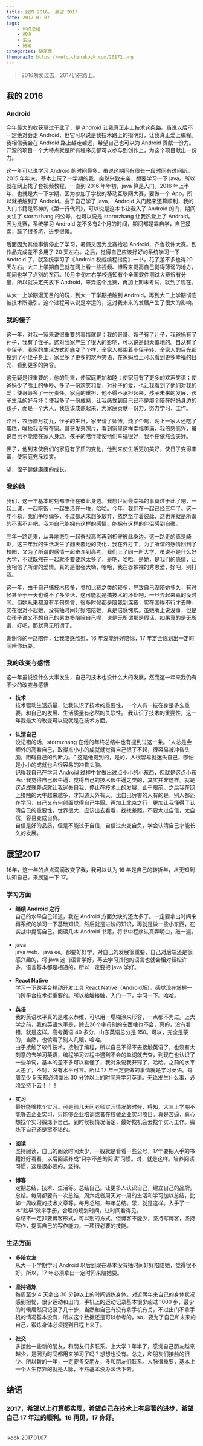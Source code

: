 ```yaml
---
title: 我的 2016， 展望 2017
date: 2017-01-07
tags:
    - 年终总结
    - 感悟
    - 生活
    - 随笔
categories: 随笔集
thumbnail: https://meto.chinakook.com/20172.png
---
```


> 2016匆匆过去，2017仍在路上。

<!--more-->

## 我的 2016

### Android
今年最大的收获莫过于此了，是 Android 让我真正走上技术这条路。虽说以后不一定绝对会走 Android，但它可以说是我技术路上的指明灯，让我真正爱上编程。我相信我会在 Android 路上越走越远，希望自己也可以为 Android 贡献一份力。开源的项目一个大特点就是所有程序员都可以参与到创作上，为这个项目献出一份力。

这一年可以说学习 Android 的时间最多，虽说这期间有很长一段时间有过间断。2015 年年末，基本上玩了一学期的我，突然兴致来袭，想要学习一下 java。所以就在网上找了套视频教程，一直到 2016 年年初，java 算是入门。2016 年上半年，也就是大一下学期，因为参加了学校的移动互联网大赛，要做一个 App，所以就接触到了 Android。由于自己学了 java， Android 入门起来还算顺利，我的入门书籍是郭神的《第一行代码》，可以说是这本书让我入了 Android 的门，期间关注了 stormzhang 的公号，也可以说是 stormzhang 让我热爱上了 Android。因为比赛，系统学习 Android 差不多有2个月的时间，期间都是靠自学，自己摸索，踩了很多坑，进步很慢。

后面因为其他事情停止了学习，暑假又因为比赛拾起 Android，齐鲁软件大赛。到作品完成差不多用了 20 天左右。之后，觉得自己应该好好的系统学习一下 Android 了，就系统学习了《Android 权威编程指南》一书，花了差不多也得20天左右。大二上学期自己就在网上看一些视频、博客来提高自己觉得薄弱的地方，期间也学了点别的东西。10月中旬左右学校通知有个全国软件测试大赛很有分量，所以就决定先放下 Android，来弄这个比赛，再加上期末考试，就到了现在。

从大一上学期漫无目的的玩，到大一下学期接触到 Android，再到大二上学期彻底被技术所吸引。这个过程可以说是幸运的，这对我未来的发展产生了很大的影响。

### 我的侄子

这一年，对我一家来说很重要的事情就是：我的哥哥、嫂子有了儿子，我爸妈有了孙子，我有了侄子。这对我家产生了很大的影响，可以说是翻天覆地的。自从有了小侄子，我家的生活方式彻底变了个样，全家人都围着小侄子转，全家人的目光都投到了小侄子身上，家里多了更多的欢声笑语，在爸妈脸上可以看到更多幸福的目光、看到更多的笑容。

这无疑是很重要的，他的到来，使家庭更加和睦；使家庭有了更多的欢声笑语；使爸妈少了嘴上的争吵、多了一份欢笑和爱，对孙子的爱，也让我看到了他们对我的爱；使哥哥多了一份责任，家庭的重担，他不得不承担起来，孩子未来的发展，孩子生活的好与坏；使我多了一份成熟，让我感受到自己已不是那个陪在妈妈身边的孩子，而是一个大人，我应该成熟起来，为家庭贡献一份力，努力学习、工作。

昨日，农历腊月初九，侄子的生日，家里请了师傅，炖了个鸡，晚上一家人还吃了蛋糕，唯独我没有在家。哥哥发来照片，看到家里这样幸福美满，我倍感高兴，虽说自己不能陪在家人身边，孩子的陪伴能使他们幸福很好，我不在依然会美好。

侄子，他到来使我们的家庭有了质的变化，他到来使生活更加美好，使日子变得丰富，使家庭充斥欢笑。

望，侄子健健康康的成长。

### 我的她

我们，这一年基本时刻都陪伴在彼此身边。我想世间最幸福的事莫过于此了吧，一起上课，一起吃饭，一起生活在一块，哈哈。今年，我们在一起已经三年了。这一年不易，我们争吵偏多，不过都从未想多放弃，依然坚守着彼此，这也许就是所谓的不离不弃吧。我为自己能拥有这样的感情、能拥有这样的伴侣感到自豪。

三年一路走来，从异地恋到一起奋战高考再到相守彼此身边。这一路走的真是崎岖，这三年我的生活发生了翻天覆地的变化，我在外打工，为了所谓的感情回到了校园，又为了所谓的感情一起奋斗到高考，我们上了同一所大学，虽说不是什么好大学，不过既然在一起就不要要求太多了，是吧，哈哈。是她，是我们的感情，让我相信了所谓的爱情。真的是很强大呦，哈哈，我在赤裸裸的秀恩爱，好吧，别打我。

这一年，由于自己搞技术较多，参加比赛之类的较多，导致自己没陪她多久，有时候甚至于一天也说不了多少话，这可能就是搞技术的坏处吧，一旦弄起来真的没时间。但她从来都没有半句怨言，很多时候都是陪我到深夜，实在困得不行才去睡。实在很对不起她，没有抽时间好好陪陪她，真是倍感愧疚。虽她嘴上说没事，但是女孩子谁又不想自己的男友多陪陪自己呢，说是无所谓那是假话，如果真的是无所谓，好吧，那就真无所谓了。

谢谢你的一路陪伴，让我陪感欣慰，16 年没能好好陪你，17 年定会规划出一定时间陪你玩耍。

### 我的改变与感悟

这一年虽说没什么大事发生，自己的技术也没什么大的发展，然而这一年来我仍有不少的改变与感悟

- **技术**<br>
技术驱动生活质量，让我认识了技术的重要性，一个人有一技在身是多么重要。和自己的发展、生活质量有必然的关联性。
我认识了技术的重要性，这一年我最大的改变可以说就是在技术方面。<br><br>
- **认清自己**<br>
没记错的话，stormzhang 在他的年终总结中也有提到过这一条。"人总是会额外的高看自己，取得点小小的成就就觉得自己很了不起，很容易被冲昏头脑，阻碍自己的判断力。" 这是他提到的，是的，人很容易就迷失自己，哪怕是小小的成就也会很容易的冲昏头脑。<br>
记得我自己在学习 Android 过程中曾做出过点小小的小东西，但就是这点小东西让我觉得自己很牛逼，觉得自己的技术很牛逼之类的，其实并非这样。就是这点成就差点就让我迷失自我，停止在技术上的发展，止于眼前。之后我在网上接触的大牛越来越多，才知道天外有天，比自己厉害的人有的是，别人都还在学习，自己又有何颜面觉得自己牛逼。再加上北京之行，更加让我懂得了认清自己的重要性，世界很大，应该出去看看，找找差距。不要太过自信，太自信，容易变成自负。<br>
自信是好的品质，但是不能过于自信，自信过火变自负，学会认清自己才能长久的发展。

## 展望2017

16年，这一年的点点滴滴改变了我，我可以认为 16 年是自己的转折年，从无知到认知自己。来展望一下 17。

### 学习方面

- **继续 Android 之行**<br>
自己的水平自己知道，我在 Android 方面欠缺的还太多了。一定要拿出时间来再系统的学习一下基础知识，然后就是进阶的知识，再就是做一些小东西，在实战中提高自己。阅读几本 Android 书籍，将书中程序认真弄明白，敲一遍。<br><br>
- **java**<br>
java web、java ee。都要好好学，对自己的发展很重要，自己对后端还是很感兴趣的，将 java 这门语言学好，再去学习其他的语言也就会相对轻松许多，语言基本都是相通的。所以一定要把 java 学好。<br><br>
- **React Native**<br>
学习一下跨平台移动开发工具 React Native（Android版）。感觉现在掌握一门跨平台技术挺重要的。所以接触接触，入门一下，学习一下。哈哈。<br><br>
- **英语**<br>
我的英语水平真的是难以恭维，可以用一塌糊涂来形容，一点都不为过。上大学之前，我的英语水平是，除去26个字母别的东西啥也不会，真的，没有看错，就是这样。高考英语 40 多分，山东英语总分是 150。可以，完全是蒙的，当然，也偷看了别人几眼，哈哈。<br>
由于接触了软件技术，接触了编程，所以自己不得不去接触英语了，也没有太刻意的去学习英语，编程学习过程中遇到不会的单词就去查，到现在也认识了一些单词，基本的差不多可以看懂了，我对象说我开窍了，哈哈。之前的水平太差了，不对，没有水平可言。所以 17 年一定要做的事情就是学习英语。每周至少 5 天都必须拿出 30 分钟以上的时间来学习英语。无论发生什么事，必须坚持下去！！！<br><br>
- **实习**<br>
最好能够找个实习。可是前几天问老师实习情况的时候，得知，大三上学期不能够去企业实习，只能够企业培训或者在校做企业实习项目。真是苦逼，真心想找个实习锻炼下自己。到时候视情况而定，最好找机会去找个实习工作。锻炼下自己还是蛮不错的。<br><br>
- **阅读**<br>
坚持阅读，自己的阅读时间太少，一般就是看看一些公号，17年要把入手的书籍好好看看，以后阅读养成“只字不差的阅读”习惯。对，就是这样。培养阅读习惯，这是很必要的，坚持。<br><br>
- **博客**<br>
定期总结，技术、生活等。总结自己。让更多人认识自己，建立自己的品牌。<br>
总结。每周都要有一次总结，周六或者周天对一周的生活和学习加以总结，比如一周收藏的技术文章等。每月总结，每年总结。恩，就是这样。入手了一本“趁早”效率手册，合理的规划时间，让时间看得见。<br>
总结不一定非要博客形式，可以别的方式。但博客不能少，坚持写博客，坚持写作，提高自己的写作能力，一项很必要的技能。

### 生活方面

- **多陪女友**<br>
从大一下学期学习 Android 以后到现在基本没有抽时间好好陪陪她，觉得很不好。所以，17 年必须拿出一定时间来陪她耍。<br><br>
- **坚持锻炼**<br>
每周至少 4 天拿出 30 分钟以上的时间锻炼身体。对近两年来自己的身体状况感到担忧，很少运动和出门，手机上的运动记录基本很少超过 1000 步，最少的时候居然只记录了几十步，当然和自己有没有拿手机有关，不过出门不拿手机的情况基本没有，所以这个数据还是可以参考的。so，要为了自己和未来的自己，锻炼身体必须提到日程上来了。<br><br>
- **社交**<br>
多接触一些新的朋友，和朋友们多联系。上大学 1 年半了，感觉自己朋友越来越少，是因为时间都用来学习了吗？想想也没有。总之，和朋友们接触的很少。所以新的一年，一定要多交朋友，多和朋友们联系。人脉很重要，基本上一个人生存靠的就是人脉，不然基本没办法活下去。

## 结语

### **2017，希望以上打算都实现，希望自己在技术上有显著的进步，希望自己 17 年过的顺利。16 再见，17 你好。**



<br>ikook
2017.01.07
